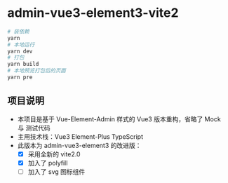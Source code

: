 <!--
 * @Author: zhangyang
 * @Date: 2021-02-24 11:28:17
 * @LastEditTime: 2021-02-25 14:02:44
 * @Description: 项目说明
-->
# admin-vue3-element3-vite2

```bash
# 装依赖
yarn
# 本地运行
yarn dev
# 打包
yarn build
# 本地预览打包后的页面
yarn pre
```
## 项目说明

- 本项目是基于 Vue-Element-Admin 样式的 Vue3 版本重构，省略了 Mock 与 测试代码
- 主用技术栈：Vue3 Element-Plus TypeScript
- 此版本为 admin-vue3-element3 的改进版：
  - [x] 采用全新的 vite2.0
  - [x] 加入了 polyfill
  - [ ] 加入了 svg 图标组件
